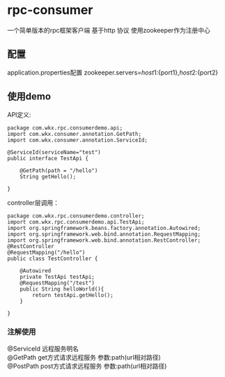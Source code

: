 # rpc-consumer
一个简单版本的rpc框架客户端 基于http 协议 使用zookeeper作为注册中心 

## 配置
application.properties配置
zookeeper.servers=${host1}:${port1},${host2}:${port2}

## 使用demo
API定义:
```
package com.wkx.rpc.consumerdemo.api;
import com.wkx.consumer.annotation.GetPath;
import com.wkx.consumer.annotation.ServiceId;

@ServiceId(serviceName="test")
public interface TestApi {

    @GetPath(path = "/hello")
    String getHello();
    
}
```

controller层调用：
```
package com.wkx.rpc.consumerdemo.controller;
import com.wkx.rpc.consumerdemo.api.TestApi;
import org.springframework.beans.factory.annotation.Autowired;
import org.springframework.web.bind.annotation.RequestMapping;
import org.springframework.web.bind.annotation.RestController;
@RestController
@RequestMapping("/hello")
public class TestController {

    @Autowired
    private TestApi testApi;
    @RequestMapping("/test")
    public String helloWorld(){
        return testApi.getHello();
    }
    
}
```

### 注解使用
@ServiceId 远程服务明名</br>
@GetPath get方式请求远程服务 参数:path(url相对路径)</br>
@PostPath post方式请求远程服务 参数:path(url相对路径)</br>








